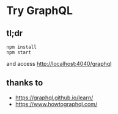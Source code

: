 # Try GraphQL

## tl;dr

    npm install
    npm start

and access <http://localhost:4040/graphql>

## thanks to

- https://graphql.github.io/learn/
- https://www.howtographql.com/
